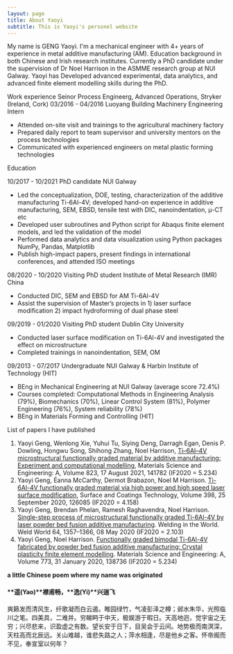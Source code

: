 ```yaml
---
layout: page
title: About Yaoyi
subtitle: This is Yaoyi's personel website
---
```


My name is GENG Yaoyi. I'm a mechanical engineer with 4+ years of experience in metal additive manufacturing (AM). Education background in both Chinese and Irish research institutes. Currently a PhD candidate under the supervision of Dr Noel Harrison in the ASMME research group at NUI Galway. Yaoyi has Developed advanced experimental, data analytics, and advanced finite element modelling skills during the PhD. 

Work experience 
Seinor Process Engineerg, Advanced Operations, Stryker (Ireland, Cork)
03/2016 - 04/2016	Luoyang Building Machinery 		Engineering Intern 
- Attended on-site visit and trainings to the agricultural machinery factory
- Prepared daily report to team supervisor and university mentors on the process technologies
- Communicated with experienced engineers on metal plastic forming technologies 

Education

10/2017 - 10/2021	PhD candidate			NUI Galway  
- Led the conceptualization, DOE, testing, characterization of the additive manufacturing Ti-6Al-4V; developed hand-on experience in additive manufacturing, SEM, EBSD, tensile test with DIC, nanoindentation, μ-CT etc
- Developed user subroutines and Python script for Abaqus finite element models, and led the validation of the model
- Performed data analytics and data visualization using Python packages NumPy, Pandas, Matplotlib 
- Publish high-impact papers, present findings in international conferences, and attended ISO meetings

08/2020 - 10/2020	Visiting PhD student 			Institute of Metal Research (IMR) China  
- Conducted DIC, SEM and EBSD for AM Ti-6Al-4V
- Assist the supervision of Master’s projects in 1) laser surface modification 2) impact hydroforming of dual phase steel

09/2019 - 01/2020	Visiting PhD student			Dublin City University  
- Conducted laser surface modification on Ti-6Al-4V and investigated the effect on microstructure
- Completed trainings in nanoindentation, SEM, OM 

09/2013 - 07/2017	Undergraduate 	NUI Galway & Harbin Institute of Technology (HIT)  
- BEng in Mechanical Engineering at NUI Galway (average score 72.4%)
 - Courses completed: Computational Methods in Engineering Analysis (79%), Biomechanics (70%), Linear Control System (81%), Polymer Engineering (76%), System reliability (78%)
- BEng in Materials Forming and Controlling (HIT)	

List of papers I have published 
1. Yaoyi Geng, Wenlong Xie, Yuhui Tu, Siying Deng, Darragh Egan, Denis P. Dowling, Hongwu Song, Shihong Zhang, Noel Harrison, [Ti–6Al–4V microstructural functionally graded material by additive manufacturing: Experiment and computational modelling](www.sciencedirect.com/science/article/pii/S0921509321010480), Materials Science and Engineering: A, Volume 823, 17 August 2021, 141782 (IF2020 = 5.234)
2. Yaoyi Geng, Éanna McCarthy, Dermot Brabazon, Noel M Harrison. [Ti-6Al-4V functionally graded material via high power and high speed laser surface modification](www.sciencedirect.com/science/article/pii/S0257897220307544), Surface and Coatings Technology, Volume 398, 25 September 2020, 126085 (IF2020 = 4.158)
3. Yaoyi Geng, Brendan Phelan, Ramesh Raghavendra, Noel Harrison. [Single-step process of microstructural functionally graded Ti-6Al-4V by laser powder bed fusion additive manufacturing](https://link.springer.com/article/10.1007/s40194-020-00907-1). Welding in the World. Weld World 64, 1357–1366, 08 May 2020 (IF2020 = 2.103)
4. Yaoyi Geng, Noel Harrison. [Functionally graded bimodal Ti-6Al-4V fabricated by powder bed fusion additive manufacturing: Crystal plasticity finite element modelling](https://www.sciencedirect.com/science/article/pii/S0921509319315229). Materials Science and Engineering: A, Volume 773, 31 January 2020, 138736 (IF2020 = 5.234)	

**a little Chinese poem where my name was originated**

#### **遥(Yao)**襟甫畅，**逸(Yi)**兴遄飞

爽籁发而清风生，纤歌凝而白云遏。睢园绿竹，气凌彭泽之樽；邺水朱华，光照临川之笔。四美具，二难并。穷睇眄于中天，极娱游于暇日。天高地迥，觉宇宙之无穷；兴尽悲来，识盈虚之有数。望长安于日下，目吴会于云间。地势极而南溟深，天柱高而北辰远。关山难越，谁悲失路之人；萍水相逢，尽是他乡之客。怀帝阍而不见，奉宣室以何年？

